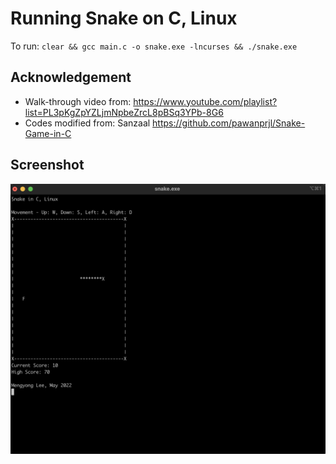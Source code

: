 # Running Snake on C, Linux
To run: `clear && gcc main.c -o snake.exe -lncurses && ./snake.exe`

## Acknowledgement 
- Walk-through video from: https://www.youtube.com/playlist?list=PL3pKgZpYZLjmNpbeZrcL8pBSq3YPb-8G6
- Codes modified from: Sanzaal https://github.com/pawanprjl/Snake-Game-in-C

## Screenshot
![snake in C](img/screenshot.png)
